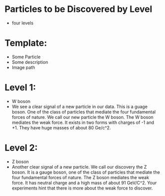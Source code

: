 Particles to be Discovered by Level
===================================

* four levels

# Template:

* Some Particle
* Some description
* Image path

# Level 1:

* W boson
* We see a clear signal of a new particle in our data. This is a guage boson. One of the class of particles that mediate the four fundamental forces of nature. We call our new particle the W boson. The W boson mediates the weak force. It exists in two forms with charges of -1 and +1. They have huge masses of about 80 Ge/c^2. 

# Level 2:

* Z boson
* Another clear signal of a new particle. We call our discovery the Z boson. It is a gauge boson, one of the class of particles that mediate the four fundamental forces of nature. The Z boson mediates the weak force. It has neutral charge and a high mass of about 91 GeV/C^2. Your experiments hint that there is more about the weak force to discover.
